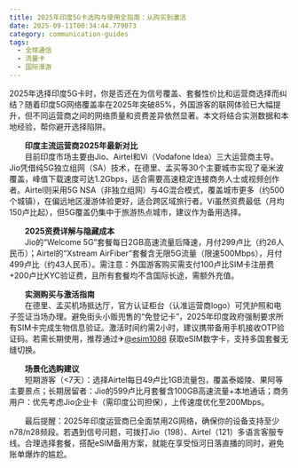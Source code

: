 ```yaml
---
title: 2025年印度5G卡选购与使用全指南：从购买到激活
date: 2025-09-11T00:34:44.779073
category: communication-guides
tags:
  - 全球通信
  - 流量卡
  - 国际漫游
---
```


2025年选择印度5G卡时，你是否还在为信号覆盖、套餐性价比和运营商选择而纠结？随着印度5G网络覆盖率在2025年突破85%，外国游客的联网体验已大幅提升，但不同运营商之间的网络质量和资费差异依然显著。本文将结合实测数据和本地经验，帮你避开选择陷阱。

　　**印度主流运营商2025年最新对比**  
　　目前印度市场主要由Jio、Airtel和Vi（Vodafone Idea）三大运营商主导。Jio凭借纯5G独立组网（SA）技术，在德里、孟买等30个主要城市实现了毫米波覆盖，峰值下载速度可达1.2Gbps，适合需要高速稳定连接商务人士或视频创作者。Airtel则采用5G NSA（非独立组网）与4G混合模式，覆盖城市更多（约500个城镇），在偏远地区漫游体验更好，适合跨区域旅行者。Vi虽然资费最低（月均150卢比起），但5G覆盖仍集中于旅游热点城市，建议作为备用选择。

　　**2025资费详解与隐藏成本**  
　　Jio的“Welcome 5G”套餐每日2GB高速流量后降速，月付299卢比（约26人民币）；Airtel的“Xstream AirFiber”套餐含无限5G流量（限速500Mbps），月付499卢比（约43人民币）。需注意：外国游客购买需支付100卢比SIM卡注册费+200卢比KYC验证费，且所有套餐均不含国际长途，需额外充值。

　　**实测购买与激活指南**  
　　在德里、孟买机场抵达厅，官方认证柜台（认准运营商logo）可凭护照和电子签证当场办理。避免街头小贩兜售的“免登记卡”，2025年印度政府强制要求所有SIM卡完成生物信息验证。激活时间约需2小时，建议携带备用手机接收OTP验证码。若需长期使用，推荐通过✈[@esim1088](https://t.me/s/esim1088) 获取eSIM数字卡，支持多国套餐无缝切换。

　　**场景化选购建议**  
　　短期游客（<7天）：选择Airtel每日49卢比1GB流量包，覆盖泰姬陵、果阿等主要景点；长期居留者：Jio的599卢比月套餐含100GB高速流量+本地通话；商务用户：优先考虑Jio企业卡（需印度公司担保），上传速度优化至200Mbps。

　　最后提醒：2025年印度运营商已全面禁用2G网络，确保你的设备支持至少n78/n28频段。若遇到信号问题，可拨打Jio（198）、Airtel（121）多语言客服专线。合理选择套餐，搭配eSIM备用方案，就能在享受恒河日落直播的同时，避免账单爆炸的尴尬。